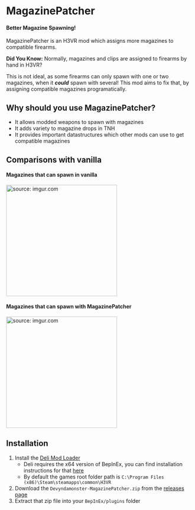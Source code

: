 # MagazinePatcher

#### Better Magazine Spawning!

MagazinePatcher is an H3VR mod which assigns more magazines to compatible firearms. 

**Did You Know:** Normally, magazines and clips are assigned to firearms by hand in H3VR?

This is not ideal, as some firearms can only spawn with one or two magazines, when it ***could*** spawn with several! This mod aims to fix that, by assigning compatible magazines programatically.

## Why should you use MagazinePatcher?
- It allows modded weapons to spawn with magazines
- It adds variety to magazine drops in TNH
- It provides important datastructures which other mods can use to get compatible magazines

## Comparisons with vanilla

#### Magazines that can spawn in vanilla
<a href="https://i.imgur.com/BjJHrSa"><img src="https://i.imgur.com/BjJHrSa.jpg" title="source: imgur.com" height="300"/></a>

#### Magazines that can spawn with MagazinePatcher
<a href="https://i.imgur.com/Eb0zFme"><img src="https://i.imgur.com/Eb0zFme.jpg" title="source: imgur.com" height="300"/></a>

## Installation
1. Install the [Deli Mod Loader](https://github.com/Deli-Counter/Deli)
    - Deli requires the x64 version of BepInEx, you can find installation instructions for that [here](https://bepinex.github.io/bepinex_docs/master/articles/user_guide/installation/index.html?tabs=tabid-win)
    - By default the games root folder path is `C:\Program Files (x86)\Steam\steamapps\common\H3VR`
3. Download the `Devyndamonster-MagazinePatcher.zip` from the [releases page](https://github.com/devyndamonster/MagazinePatcher/releases/tag/v0.1.0)
4. Extract that zip file into your `BepInEx/plugins` folder

